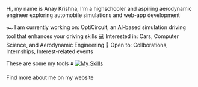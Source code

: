 Hi, my name is Anay Krishna,
I'm a highschooler and aspiring aerodynamic engineer exploring automobile simulations and web-app development

🏎️  I am currently working on: OptiCircuit, an AI-based simulation driving tool that enhances your driving skills
💻  Interested in: Cars, Computer Science, and Aerodynamic Engineering
🤝 Open to: Collborations, Internships, Interest-related events

These are some my tools ⬇️
[![My Skills](https://skillicons.dev/icons?i=js,html,css,java,cs)](https://skillicons.dev)

Find more about me on my website

